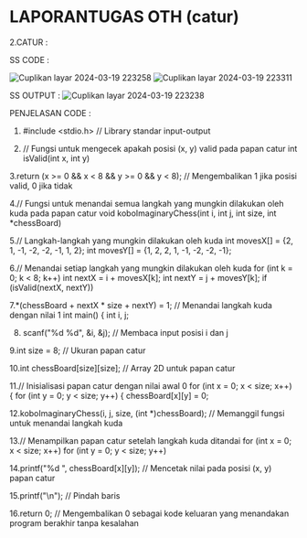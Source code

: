 # LAPORANTUGAS OTH (catur)

2.CATUR : 

SS CODE : 

  ![Cuplikan layar 2024-03-19 223258](https://github.com/faruqr26/Tugas-OTH-/assets/163359023/1c66b499-693c-4fbd-adcb-aae8438e4904)
  ![Cuplikan layar 2024-03-19 223311](https://github.com/faruqr26/Tugas-OTH-/assets/163359023/8f772a1f-6957-4885-a11c-a0ac7415daab)


SS OUTPUT : 
  ![Cuplikan layar 2024-03-19 223238](https://github.com/faruqr26/Tugas-OTH-/assets/163359023/ac39a90f-cdc5-4fc2-9bf3-7ea3534813ef)


  PENJELASAN CODE : 
1. #include <stdio.h> // Library standar input-output

2. // Fungsi untuk mengecek apakah posisi (x, y) valid pada papan catur 
    int isValid(int x, int y) 

3.return (x >= 0 && x < 8 && y >= 0 && y < 8); // Mengembalikan 1 jika posisi valid, 0 jika tidak

4.// Fungsi untuk menandai semua langkah yang mungkin dilakukan oleh kuda pada papan catur
    void koboImaginaryChess(int i, int j, int size, int *chessBoard) 

5.// Langkah-langkah yang mungkin dilakukan oleh kuda
    int movesX[] = {2, 1, -1, -2, -2, -1, 1, 2};
    int movesY[] = {1, 2, 2, 1, -1, -2, -2, -1};

6.// Menandai setiap langkah yang mungkin dilakukan oleh kuda
   for (int k = 0; k < 8; k++) 
   int nextX = i + movesX[k];
   int nextY = j + movesY[k];
   if (isValid(nextX, nextY)) 
   
7.*(chessBoard + nextX * size + nextY) = 1; // Menandai langkah kuda dengan nilai 1
    int main() {
    int i, j;
    
8. scanf("%d %d", &i, &j); // Membaca input posisi i dan j

9.int size = 8; // Ukuran papan catur
    
10.int chessBoard[size][size]; // Array 2D untuk papan catur

11.// Inisialisasi papan catur dengan nilai awal 0
    for (int x = 0; x < size; x++) {
    for (int y = 0; y < size; y++) {
    chessBoard[x][y] = 0;
        
12.koboImaginaryChess(i, j, size, (int *)chessBoard); // Memanggil fungsi untuk menandai langkah kuda

13.// Menampilkan papan catur setelah langkah kuda ditandai
    for (int x = 0; x < size; x++) 
    for (int y = 0; y < size; y++) 
    
14.printf("%d ", chessBoard[x][y]); // Mencetak nilai pada posisi (x, y) papan catur
    
15.printf("\n"); // Pindah baris
    
16.return 0; // Mengembalikan 0 sebagai kode keluaran yang menandakan program berakhir tanpa kesalahan




  


 
